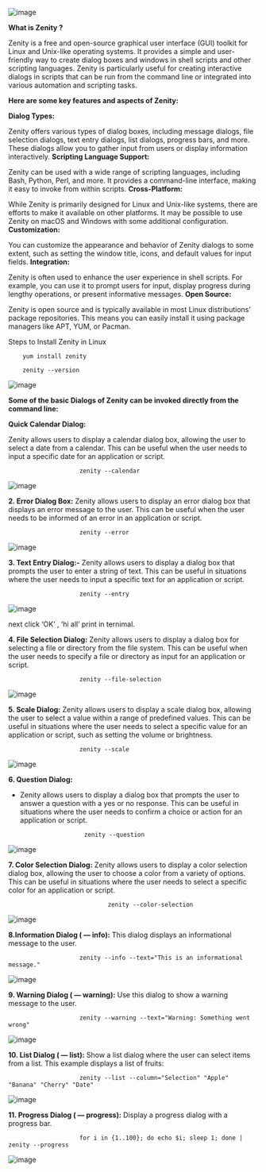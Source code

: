 ![image](https://github.com/divyanshujain11/divyanshujain11-zenity_with_linux/assets/77712311/79dfb608-3b02-44a2-806a-c40bbfa8310e)


**What is Zenity ?**


Zenity is a free and open-source graphical user interface (GUI) toolkit for Linux and Unix-like operating systems. It provides a simple and user-friendly way to create dialog boxes and windows in shell scripts and other scripting languages. Zenity is particularly useful for creating interactive dialogs in scripts that can be run from the command line or integrated into various automation and scripting tasks.

**Here are some key features and aspects of Zenity:**


**Dialog Types:** 

Zenity offers various types of dialog boxes, including message dialogs, file selection dialogs, text entry dialogs, list dialogs, progress bars, and more. These dialogs allow you to gather input from users or display information interactively.
**Scripting Language Support:**

Zenity can be used with a wide range of scripting languages, including Bash, Python, Perl, and more. It provides a command-line interface, making it easy to invoke from within scripts.
**Cross-Platform:**

While Zenity is primarily designed for Linux and Unix-like systems, there are efforts to make it available on other platforms. It may be possible to use Zenity on macOS and Windows with some additional configuration.
**Customization:** 

You can customize the appearance and behavior of Zenity dialogs to some extent, such as setting the window title, icons, and default values for input fields.
**Integration:** 

Zenity is often used to enhance the user experience in shell scripts. For example, you can use it to prompt users for input, display progress during lengthy operations, or present informative messages.
**Open Source:** 

Zenity is open source and is typically available in most Linux distributions’ package repositories. This means you can easily install it using package managers like APT, YUM, or Pacman.


Steps to Install Zenity in Linux

        yum install zenity

        zenity --version


![image](https://github.com/divyanshujain11/divyanshujain11-zenity_with_linux/assets/77712311/67089b93-7ff9-4a88-92ef-6ad3a8f5353b)

**Some of the basic Dialogs of Zenity can be invoked directly from the command line:**


**Quick Calendar Dialog:**

Zenity allows users to display a calendar dialog box, allowing the user to select a date from a calendar. This can be useful when the user needs to input a specific date for an application or script.

                        zenity --calendar


 ![image](https://github.com/divyanshujain11/divyanshujain11-zenity_with_linux/assets/77712311/3c309dc0-ce9b-4c9a-8e68-ddaaf84b8490)

**2. Error Dialog Box:** 
Zenity allows users to display an error dialog box that displays an error message to the user. This can be useful when the user needs to be informed of an error in an application or script.

                        zenity --error

![image](https://github.com/divyanshujain11/divyanshujain11-zenity_with_linux/assets/77712311/fed397bb-8604-4910-b5ee-1fa3e23b711c)

**3. Text Entry Dialog:-**
Zenity allows users to display a dialog box that prompts the user to enter a string of text. This can be useful in situations where the user needs to input a specific text for an application or script.

                        zenity --entry

![image](https://github.com/divyanshujain11/divyanshujain11-zenity_with_linux/assets/77712311/cbb5edf0-fbd4-4d1c-acb3-865ebeb46cd1)

next click ‘OK’ , ‘hi all’ print in ternimal.

**4. File Selection Dialog:**
Zenity allows users to display a dialog box for selecting a file or directory from the file system. This can be useful when the user needs to specify a file or directory as input for an application or script.

                        zenity --file-selection

![image](https://github.com/divyanshujain11/divyanshujain11-zenity_with_linux/assets/77712311/4499e7d0-6e42-489d-a998-ea3c569aa78e)

**5. Scale Dialog:**
Zenity allows users to display a scale dialog box, allowing the user to select a value within a range of predefined values. This can be useful in situations where the user needs to select a specific value for an application or script, such as setting the volume or brightness.

                        zenity --scale

![image](https://github.com/divyanshujain11/divyanshujain11-zenity_with_linux/assets/77712311/7a9104a8-19b5-4028-a9b1-63bdceca1839)

**6. Question Dialog:**
- Zenity allows users to display a dialog box that prompts the user to answer a question with a yes or no response. This can be useful in situations where the user needs to confirm a choice or action for an application or script.

                        zenity --question

![image](https://github.com/divyanshujain11/divyanshujain11-zenity_with_linux/assets/77712311/55295d91-2e40-4900-a2fa-29efe7ef5461)

**7. Color Selection Dialog:**
Zenity allows users to display a color selection dialog box, allowing the user to choose a color from a variety of options. This can be useful in situations where the user needs to select a specific color for an application or script.

                                zenity --color-selection

![image](https://github.com/divyanshujain11/divyanshujain11-zenity_with_linux/assets/77712311/8a38f0b0-12d2-4f8f-af59-2b3904d6d6ee)

**8.Information Dialog ( — info):**
This dialog displays an informational message to the user.

                        zenity --info --text="This is an informational message."

![image](https://github.com/divyanshujain11/divyanshujain11-zenity_with_linux/assets/77712311/8f70a32d-3041-4b8d-a1f3-030a81e7ea65)


**9. Warning Dialog ( — warning):**
Use this dialog to show a warning message to the user.

                        zenity --warning --text="Warning: Something went wrong"
![image](https://github.com/divyanshujain11/divyanshujain11-zenity_with_linux/assets/77712311/f31c93d1-9ebf-433d-941c-71d55092d173)



**10. List Dialog ( — list):**
Show a list dialog where the user can select items from a list. This example displays a list of fruits:

                        zenity --list --column="Selection" "Apple" "Banana" "Cherry" "Date"

![image](https://github.com/divyanshujain11/divyanshujain11-zenity_with_linux/assets/77712311/03e766dc-554c-456c-987d-41ed0dda04fa)



**11. Progress Dialog ( — progress):**
Display a progress dialog with a progress bar.

                        for i in {1..100}; do echo $i; sleep 1; done | zenity --progress

![image](https://github.com/divyanshujain11/divyanshujain11-zenity_with_linux/assets/77712311/7b0618d5-9f76-42e2-a324-8a4e49e3063c)



